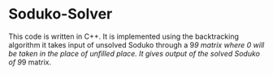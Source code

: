 # Soduko-Solver
This code is written in C++. It is implemented using the backtracking algorithm it takes input of unsolved Soduko through a 9*9 matrix where 0 will be taken in the place of unfilled place. It gives output of  the solved Soduko of 9*9 matrix.   
